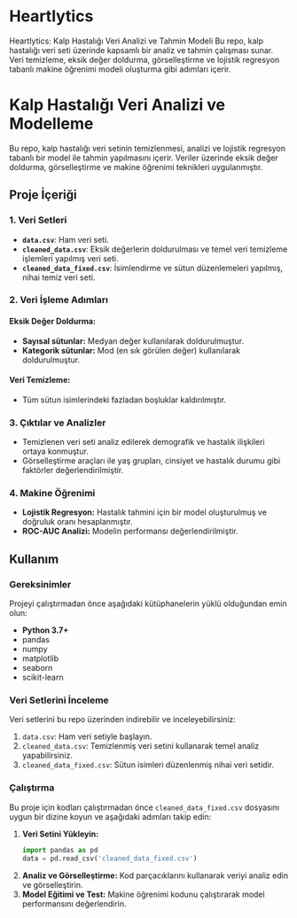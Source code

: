 # Heartlytics
Heartlytics: Kalp Hastalığı Veri Analizi ve Tahmin Modeli  Bu repo, kalp hastalığı veri seti üzerinde kapsamlı bir analiz ve tahmin çalışması sunar. Veri temizleme, eksik değer doldurma, görselleştirme ve lojistik regresyon tabanlı makine öğrenimi modeli oluşturma gibi adımları içerir. 

# Kalp Hastalığı Veri Analizi ve Modelleme

Bu repo, kalp hastalığı veri setinin temizlenmesi, analizi ve lojistik regresyon tabanlı bir model ile tahmin yapılmasını içerir. Veriler üzerinde eksik değer doldurma, görselleştirme ve makine öğrenimi teknikleri uygulanmıştır.

## Proje İçeriği

### 1. Veri Setleri

- **`data.csv`**: Ham veri seti.
- **`cleaned_data.csv`**: Eksik değerlerin doldurulması ve temel veri temizleme işlemleri yapılmış veri seti.
- **`cleaned_data_fixed.csv`**: İsimlendirme ve sütun düzenlemeleri yapılmış, nihai temiz veri seti.

### 2. Veri İşleme Adımları

#### Eksik Değer Doldurma:
- **Sayısal sütunlar:** Medyan değer kullanılarak doldurulmuştur.
- **Kategorik sütunlar:** Mod (en sık görülen değer) kullanılarak doldurulmuştur.

#### Veri Temizleme:
- Tüm sütun isimlerindeki fazladan boşluklar kaldırılmıştır.

### 3. Çıktılar ve Analizler
- Temizlenen veri seti analiz edilerek demografik ve hastalık ilişkileri ortaya konmuştur.
- Görselleştirme araçları ile yaş grupları, cinsiyet ve hastalık durumu gibi faktörler değerlendirilmiştir.

### 4. Makine Öğrenimi
- **Lojistik Regresyon:** Hastalık tahmini için bir model oluşturulmuş ve doğruluk oranı hesaplanmıştır.
- **ROC-AUC Analizi:** Modelin performansı değerlendirilmiştir.

## Kullanım

### Gereksinimler
Projeyi çalıştırmadan önce aşağıdaki kütüphanelerin yüklü olduğundan emin olun:

- **Python 3.7+**
- pandas
- numpy
- matplotlib
- seaborn
- scikit-learn

### Veri Setlerini İnceleme
Veri setlerini bu repo üzerinden indirebilir ve inceleyebilirsiniz:

1. `data.csv`: Ham veri setiyle başlayın.
2. `cleaned_data.csv`: Temizlenmiş veri setini kullanarak temel analiz yapabilirsiniz.
3. `cleaned_data_fixed.csv`: Sütun isimleri düzenlenmiş nihai veri setidir.

### Çalıştırma
Bu proje için kodları çalıştırmadan önce `cleaned_data_fixed.csv` dosyasını uygun bir dizine koyun ve aşağıdaki adımları takip edin:

1. **Veri Setini Yükleyin:**
   ```python
   import pandas as pd
   data = pd.read_csv('cleaned_data_fixed.csv')
   ```
2. **Analiz ve Görselleştirme:** Kod parçacıklarını kullanarak veriyi analiz edin ve görselleştirin.
3. **Model Eğitimi ve Test:** Makine öğrenimi kodunu çalıştırarak model performansını değerlendirin.



